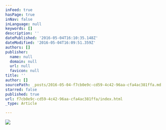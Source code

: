 ```yaml
---
inFeed: true
hasPage: true
inNav: false
inLanguage: null
keywords: []
description: ''
datePublished: '2016-05-04T16:10:35.148Z'
dateModified: '2016-05-04T16:09:51.359Z'
authors: []
publisher:
  name: null
  domain: null
  url: null
  favicon: null
title: ''
author: []
sourcePath: _posts/2016-05-04-f7cb0e9c-cd59-4c42-96aa-cfa4ac381ffa.md
starred: false
published: true
url: f7cb0e9c-cd59-4c42-96aa-cfa4ac381ffa/index.html
_type: Article

---
```

![](https://the-grid-user-content.s3-us-west-2.amazonaws.com/40cb70ea-8b8b-448f-9710-696ac889aa29.jpg)